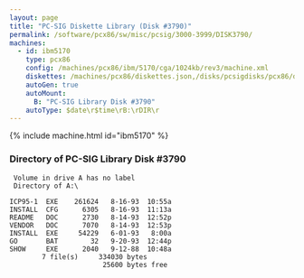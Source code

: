 ```yaml
---
layout: page
title: "PC-SIG Diskette Library (Disk #3790)"
permalink: /software/pcx86/sw/misc/pcsig/3000-3999/DISK3790/
machines:
  - id: ibm5170
    type: pcx86
    config: /machines/pcx86/ibm/5170/cga/1024kb/rev3/machine.xml
    diskettes: /machines/pcx86/diskettes.json,/disks/pcsigdisks/pcx86/diskettes.json
    autoGen: true
    autoMount:
      B: "PC-SIG Library Disk #3790"
    autoType: $date\r$time\rB:\rDIR\r
---
```


{% include machine.html id="ibm5170" %}

### Directory of PC-SIG Library Disk #3790

     Volume in drive A has no label
     Directory of A:\

    ICP95-1  EXE    261624   8-16-93  10:55a
    INSTALL  CFG      6305   8-16-93  11:13a
    README   DOC      2730   8-14-93  12:52p
    VENDOR   DOC      7070   8-14-93  12:53p
    INSTALL  EXE     54229   6-01-93   8:00a
    GO       BAT        32   9-20-93  12:44p
    SHOW     EXE      2040   9-12-88  10:48a
            7 file(s)     334030 bytes
                           25600 bytes free
